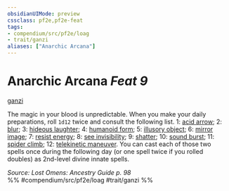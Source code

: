 ```yaml
---
obsidianUIMode: preview
cssclass: pf2e,pf2e-feat
tags:
- compendium/src/pf2e/loag
- trait/ganzi
aliases: ["Anarchic Arcana"]
---
```

# Anarchic Arcana  *Feat 9*  
[ganzi](../../rules/traits/ganzi-loag.md)  


The magic in your blood is unpredictable. When you make your daily preparations, roll `1d12` twice and consult the following list. 1: [acid arrow](../spells/acid-arrow.md); 2: [blur](../spells/blur.md); 3: [hideous laughter](../spells/hideous-laughter.md); 4: [humanoid form](../spells/humanoid-form.md); 5: [illusory object](../spells/illusory-object.md); 6: [mirror image](../spells/mirror-image.md); 7: [resist energy](../spells/resist-energy.md); 8: [see invisibility](../spells/see-invisibility.md); 9: [shatter](../spells/shatter.md); 10: [sound burst](../spells/sound-burst.md); 11: [spider climb](../spells/spider-climb.md); 12: [telekinetic maneuver](../spells/telekinetic-maneuver.md). You can cast each of those two spells once during the following day (or one spell twice if you rolled doubles) as 2nd-level divine innate spells.

*Source: Lost Omens: Ancestry Guide p. 98*  
%% #compendium/src/pf2e/loag #trait/ganzi %%